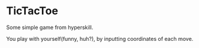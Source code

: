 # TicTacToe
Some simple game from hyperskill.

You play with yourself(funny, huh?), by inputting coordinates of each move.
